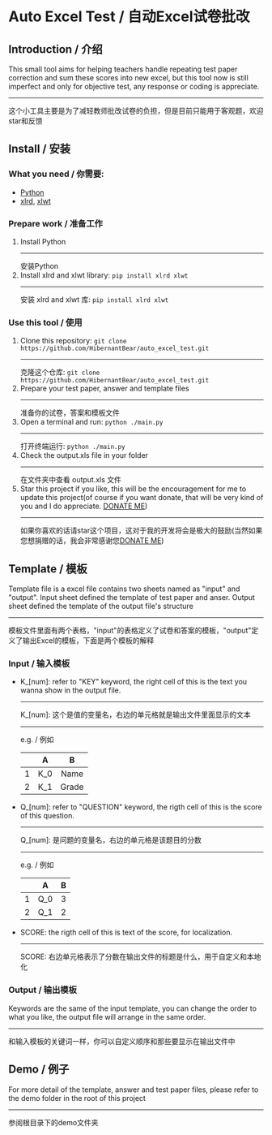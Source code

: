 # Auto Excel Test / 自动Excel试卷批改

## Introduction / 介绍

This small tool aims for helping teachers handle repeating test paper correction and sum these scores into new excel, but this tool now is still imperfect and only for objective test, any response or coding is appreciate.
___
这个小工具主要是为了减轻教师批改试卷的负担，但是目前只能用于客观题，欢迎star和反馈

## Install / 安装

### What you need / 你需要:
- [Python](https://www.python.org/)
- [xlrd](https://pypi.org/project/xlrd/), [xlwt](https://pypi.org/project/xlwt/)

### Prepare work / 准备工作
1. Install Python<br>
   ___
   安装Python
2. Install xlrd and xlwt library: `pip install xlrd xlwt`
   ___
   安装 xlrd and xlwt 库: `pip install xlrd xlwt`

### Use this tool / 使用
1. Clone this repository: `git clone https://github.com/HibernantBear/auto_excel_test.git`
   ___
   克隆这个仓库: `git clone https://github.com/HibernantBear/auto_excel_test.git`
2. Prepare your test paper, answer and template files
   ___
   准备你的试卷，答案和模板文件
3. Open a terminal and run: `python ./main.py`
   ___
   打开终端运行: `python ./main.py`
4. Check the output.xls file in your folder
   ___
   在文件夹中查看 output.xls 文件
5. Star this project if you like, this will be the encouragement for me to update this project(of course if you want donate, that will be very kind of you and I do appreciate. [DONATE ME]())
   ___
   如果你喜欢的话请star这个项目，这对于我的开发将会是极大的鼓励(当然如果您想捐赠的话，我会非常感谢您[DONATE ME]())

## Template / 模板

Template file is a excel file contains two sheets named as "input" and "output". Input sheet defined the template of test paper and anser. Output sheet defined the template of the output file's structure
___
模板文件里面有两个表格，"input"的表格定义了试卷和答案的模板，"output"定义了输出Excel的模板，下面是两个模板的解释

### Input / 输入模板
- K_[num]: refer to "KEY" keyword, the right cell of this is the text you wanna show in the output file.
   ___
   K_[num]: 这个是值的变量名，右边的单元格就是输出文件里面显示的文本<br>
   ___
   e.g. / 例如

    |   |    A    |    B    |
    |:-:|:-------:|:-------:|
    | 1 |   K_0   |   Name  |
    | 2 |   K_1   |   Grade |
- Q_[num]: refer to "QUESTION" keyword, the rigth cell of this is the score of this question.
   ___
   Q_[num]: 是问题的变量名，右边的单元格是该题目的分数<br>
   ___
   e.g. / 例如

    |   |    A    |    B    |
    |:-:|:-------:|:-------:|
    | 1 |   Q_0   |    3    |
    | 2 |   Q_1   |    2    |
- SCORE: the rigth cell of this is text of the score, for localization.
   ___
   SCORE: 右边单元格表示了分数在输出文件的标题是什么，用于自定义和本地化

### Output / 输出模板

Keywords are the same of the input template, you can change the order to what you like, the output file will arrange in the same order.
___
和输入模板的关键词一样，你可以自定义顺序和那些要显示在输出文件中

## Demo / 例子

For more detail of the template, answer and test paper files, please refer to the demo folder in the root of this project
___
参阅根目录下的demo文件夹
